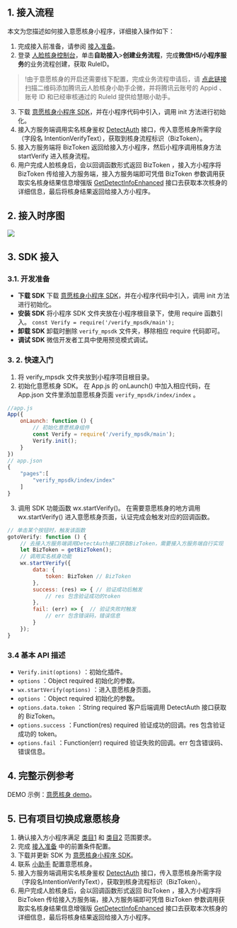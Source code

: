 ## 1. 接入流程
本文为您描述如何接入意愿核身小程序，详细接入操作如下：
1. 完成接入前准备，请参阅 [接入准备](https://cloud.tencent.com/document/product/1007/65416)。
2. 登录 [人脸核身控制台](https://console.cloud.tencent.com/faceid)，单击**自助接入**>**创建业务流程**，完成**微信H5/小程序服务**的业务流程创建，获取 RuleID。
>!由于意愿核身的开启还需要线下配置，完成业务流程申请后，请 [点此链接](https://cloud.tencent.com/document/product/1007/56130) 扫描二维码添加腾讯云人脸核身小助手企微，并将腾讯云账号的 Appid 、账号 ID 和已经审核通过的 RuleId 提供给慧眼小助手。
3. 下载 [意愿核身小程序 SDK](https://faceid-verify-temp-1254418846.cos.ap-chengdu.myqcloud.com/asr/cloud-faceid-micro-asr-sdk-v1.0.1.zip)，并在小程序代码中引入，调用 init 方法进行初始化。
4. 接入方服务端调用实名核身鉴权 [DetectAuth](https://cloud.tencent.com/document/api/1007/31816) 接口，传入意愿核身所需字段（字段名 IntentionVerifyText），获取到核身流程标识（BizToken）。
5. 接入方服务端将 BizToken 返回给接入方小程序，然后小程序调用核身方法 startVerify 进入核身流程。
6. 用户完成人脸核身后，会以回调函数形式返回 BizToken ，接入方小程序将 BizToken 传给接入方服务端，接入方服务端即可凭借 BizToken 参数调用获取实名核身结果信息增强版  [GetDetectInfoEnhanced](https://cloud.tencent.com/document/product/1007/41957) 接口去获取本次核身的详细信息，最后将核身结果返回给接入方小程序。  


## 2. 接入时序图
![](https://qcloudimg.tencent-cloud.cn/raw/ec1ae5762c599c16a1a37976623cdc94.png)


## 3. SDK 接入

### 3.1. 开发准备
- **下载 SDK**
下载 [意愿核身小程序 SDK](https://faceid-verify-temp-1254418846.cos.ap-chengdu.myqcloud.com/cloud-faceid-micro-sdk-v1.0.8.zip)，并在小程序代码中引入，调用 init 方法进行初始化。
- **安装 SDK**
将小程序 SDK 文件夹放在小程序根目录下，使用 require 函数引入。
 `const Verify = require('/verify_mpsdk/main');` 
- **卸载 SDK**
卸载时删除 `verify_mpsdk` 文件夹，移除相应 require 代码即可。
- **调试 SDK**
微信开发者工具中使用预览模式调试。

### 3. 2. 快速入门
1. 将 verify_mpsdk 文件夹放到小程序项目根目录。
2. 初始化意愿核身 SDK。
在 App.js 的 onLaunch() 中加入相应代码，在 App.json 文件里添加意愿核身页面 `verify_mpsdk/index/index` 。

```javascript
//app.js
App({
	onLaunch: function () {
		// 初始化意愿核身组件
		const Verify = require('/verify_mpsdk/main');
		Verify.init();
	}
}) 
// app.json
{
	"pages":[
		"verify_mpsdk/index/index"
	]
}
```


3. 调用 SDK 功能函数 wx.startVerify()。
在需要意愿核身的地方调用 wx.startVerify() 进入意愿核身页面，认证完成会触发对应的回调函数。


```javascript
// 单击某个按钮时，触发该函数
gotoVerify: function () {
	// 去接入方服务端调用DetectAuth接口获取BizToken，需要接入方服务端自行实现
	let BizToken = getBizToken();
	// 调用实名核身功能
	wx.startVerify({
		data: {
			token: BizToken // BizToken
		},
		success: (res) => { // 验证成功后触发
			// res 包含验证成功的token
		},
		fail: (err) => {  // 验证失败时触发
			// err 包含错误码，错误信息
		}
	});
}
```
### 3.4 基本 API 描述


-  `Verify.init(options)` ：初始化插件。
-  `options` ：Object required 初始化的参数。
-  `wx.startVerify(options)` ：进入意愿核身页面。
-  `options` ：Object required 初始化的参数。
-  `options.data.token` ：String required 客户后端调用 DetectAuth 接口获取的 BizToken。
-  `options.success` ：Function(res) required 验证成功的回调。res 包含验证成功的 token。
-  `options.fail` ：Function(err) required 验证失败的回调。err 包含错误码、错误信息。


## 4. 完整示例参考
DEMO 示例：[意愿核身 demo](https://faceid-verify-temp-1254418846.cos.ap-chengdu.myqcloud.com/mp_verify_sdk_demo.zip)。

## 5. 已有项目切换成意愿核身

1. 确认接入方小程序满足 [类目1](https://cloud.tencent.com/document/product/1007/65415#stpe1) 和 [类目2](https://cloud.tencent.com/document/product/1007/65415#stpe2) 范围要求。
2. 完成 [接入准备](https://cloud.tencent.com/document/product/1007/65416) 中的前置条件配置。
3. 下载并更新 SDK 为  [意愿核身小程序 SDK](https://faceid-verify-temp-1254418846.cos.ap-chengdu.myqcloud.com/cloud-faceid-micro-sdk-v1.0.8.zip)。
4. 联系 [小助手](https://cloud.tencent.com/document/product/1007/56130) 配置意愿核身。
5.  接入方服务端调用实名核身鉴权 [DetectAuth](https://cloud.tencent.com/document/api/1007/31816) 接口，传入意愿核身所需字段（字段名IntentionVerifyText），获取到核身流程标识（BizToken）。
6. 用户完成人脸核身后，会以回调函数形式返回 BizToken ，接入方小程序将 BizToken 传给接入方服务端，接入方服务端即可凭借 BizToken 参数调用获取实名核身结果信息增强版  [GetDetectInfoEnhanced](https://cloud.tencent.com/document/product/1007/41957) 接口去获取本次核身的详细信息，最后将核身结果返回给接入方小程序。
